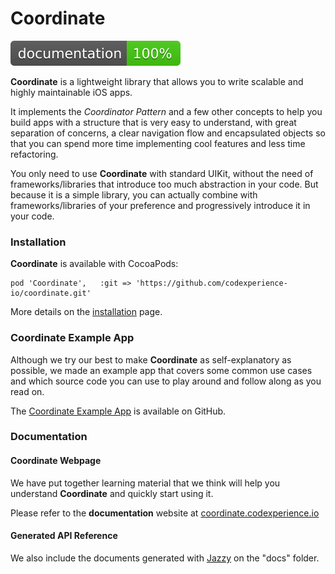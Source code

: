 # Coordinate

![Documentation Status](docs/badge.svg)

**Coordinate** is a lightweight library that allows you to write scalable and highly maintainable iOS apps.

It implements the _Coordinator Pattern_ and a few other concepts to help you build apps with a structure that is very easy to understand, with great separation of concerns, a clear navigation flow and encapsulated objects so that you can spend more time implementing cool features and less time refactoring.

You only need to use **Coordinate** with standard UIKit, without the need of frameworks/libraries that introduce too much abstraction in your code.
But because it is a simple library, you can actually combine with frameworks/libraries of your preference and progressively introduce it in your code.

### Installation

**Coordinate** is available with CocoaPods:

```
pod 'Coordinate', 	:git => 'https://github.com/codexperience-io/coordinate.git'
```

More details on the [installation](../installation) page.

### Coordinate Example App

Although we try our best to make **Coordinate** as self-explanatory as possible, we made an example app that covers some common use cases and which source code you can use to play around and follow along as you read on.

The [Coordinate Example App](https://github.com/codexperience-io/coordinate-example-app) is available on GitHub.

### Documentation 

#### Coordinate Webpage

We have put together learning material that we think will help you understand **Coordinate** and quickly start using it.

Please refer to the **documentation** website at [coordinate.codexperience.io](https://coordinate.codexperience.io)

#### Generated API Reference

We also include the documents generated with [Jazzy](https://github.com/realm/jazzy) on the "docs" folder. 